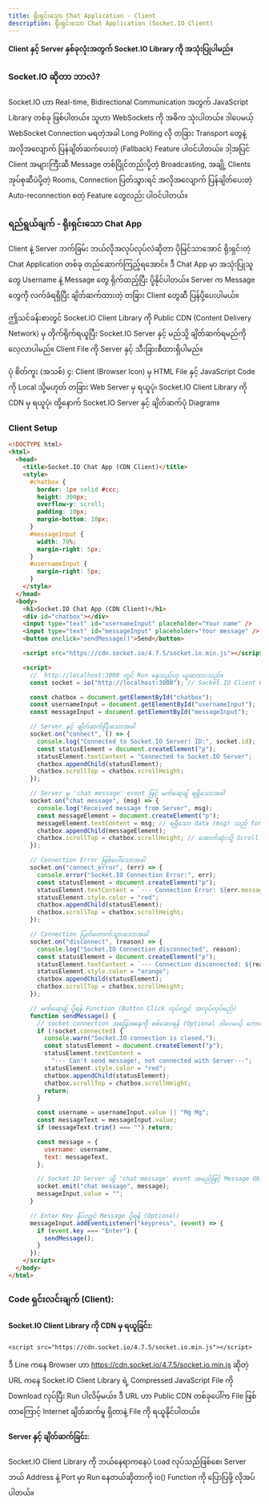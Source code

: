 ```yaml
---
title: ရိုးရှင်းသော Chat Application - Client
description: ရိုးရှင်းသော Chat Application (Socket.IO Client)
---
```


**Client နှင့် Server နှစ်ခုလုံးအတွက် Socket.IO Library ကို အသုံးပြုပါမည်။**

### Socket.IO ဆိုတာ ဘာလဲ?

Socket.IO ဟာ Real-time, Bidirectional Communication အတွက် JavaScript Library တစ်ခု ဖြစ်ပါတယ်။ သူဟာ WebSockets ကို အဓိက သုံးပါတယ်။ ဒါပေမယ့် WebSocket Connection မရတဲ့အခါ Long Polling လို တခြား Transport တွေနဲ့ အလိုအလျောက် ပြန်ချိတ်ဆက်ပေးတဲ့ (Fallback) Feature ပါဝင်ပါတယ်။ ဒါ့အပြင် Client အများကြီးဆီ Message တစ်ပြိုင်တည်းပို့တဲ့ Broadcasting, အချို့ Clients အုပ်စုဆီပဲပို့တဲ့ Rooms, Connection ပြတ်သွားရင် အလိုအလျောက် ပြန်ချိတ်ပေးတဲ့ Auto-reconnection စတဲ့ Feature တွေလည်း ပါဝင်ပါတယ်။

### ရည်ရွယ်ချက် - ရိုးရှင်းသော Chat App

Client နဲ့ Server ဘက်ခြမ်း ဘယ်လိုအလုပ်လုပ်လဲဆိုတာ ပိုမြင်သာအောင် ရိုးရှင်းတဲ့ Chat Application တစ်ခု တည်ဆောက်ကြည့်ရအောင်။ ဒီ Chat App မှာ အသုံးပြုသူတွေ Username နဲ့ Message တွေ ရိုက်ထည့်ပြီး ပို့နိုင်ပါတယ်။ Server က Message တွေကို လက်ခံရရှိပြီး ချိတ်ဆက်ထားတဲ့ တခြား Client တွေဆီ ပြန်ပို့ပေးပါမယ်။

ဤသင်ခန်းစာတွင် Socket.IO Client Library ကို Public CDN (Content Delivery Network) မှ တိုက်ရိုက်ရယူပြီး Socket.IO Server နှင့် မည်သို့ ချိတ်ဆက်ရမည်ကို လေ့လာပါမည်။ Client File ကို Server နှင့် သီးခြားစီထားရှိပါမည်။

ပုံ စိတ်ကူး (အသစ်) ၄: Client (Browser Icon) မှ HTML File နှင့် JavaScript Code ကို Local သို့မဟုတ် တခြား Web Server မှ ရယူပုံ၊ Socket.IO Client Library ကို CDN မှ ရယူပုံ၊ ထို့နောက် Socket.IO Server နှင့် ချိတ်ဆက်ပုံ Diagram။

### Client Setup

```html
<!DOCTYPE html>
<html>
  <head>
    <title>Socket.IO Chat App (CDN Client)</title>
    <style>
      #chatbox {
        border: 1px solid #ccc;
        height: 300px;
        overflow-y: scroll;
        padding: 10px;
        margin-bottom: 10px;
      }
      #messageInput {
        width: 70%;
        margin-right: 5px;
      }
      #usernameInput {
        margin-right: 5px;
      }
    </style>
  </head>
  <body>
    <h1>Socket.IO Chat App (CDN Client)</h1>
    <div id="chatbox"></div>
    <input type="text" id="usernameInput" placeholder="Your name" />
    <input type="text" id="messageInput" placeholder="Your message" />
    <button onclick="sendMessage()">Send</button>

    <script src="https://cdn.socket.io/4.7.5/socket.io.min.js"></script>

    <script>
      //  http://localhost:3000 တွင် Run နေသည်ဟု ယူဆထားသည်။
      const socket = io("http://localhost:3000"); // Socket.IO Client Object ကို ရယူခြင်း

      const chatbox = document.getElementById("chatbox");
      const usernameInput = document.getElementById("usernameInput");
      const messageInput = document.getElementById("messageInput");

      // Server နှင့် ချိတ်ဆက်ပြီးသောအခါ
      socket.on("connect", () => {
        console.log("Connected to Socket.IO Server! ID:", socket.id);
        const statusElement = document.createElement("p");
        statusElement.textContent = "Connected to Socket.IO Server";
        chatbox.appendChild(statusElement);
        chatbox.scrollTop = chatbox.scrollHeight;
      });

      // Server မှ 'chat message' event ဖြင့် မက်ဆေ့ချ် ရရှိသောအခါ
      socket.on("chat message", (msg) => {
        console.log("Received message from Server", msg);
        const messageElement = document.createElement("p");
        messageElement.textContent = msg; // ရရှိသော data (msg) သည် formatted message string ဖြစ်သည်
        chatbox.appendChild(messageElement);
        chatbox.scrollTop = chatbox.scrollHeight; // အောက်ဆုံးသို့ Scroll ချရန်
      });

      // Connection Error ဖြစ်ပေါ်သောအခါ
      socket.on("connect_error", (err) => {
        console.error("Socket.IO Connection Error:", err);
        const statusElement = document.createElement("p");
        statusElement.textContent = `--- Connection Error: ${err.message} ---`;
        statusElement.style.color = "red";
        chatbox.appendChild(statusElement);
        chatbox.scrollTop = chatbox.scrollHeight;
      });

      // Connection ပြတ်တောက်သွားသောအခါ
      socket.on("disconnect", (reason) => {
        console.log("Socket.IO Connection disconnected", reason);
        const statusElement = document.createElement("p");
        statusElement.textContent = `--- Connection disconnected: ${reason} ---`;
        statusElement.style.color = "orange";
        chatbox.appendChild(statusElement);
        chatbox.scrollTop = chatbox.scrollHeight;
      });

      // မက်ဆေ့ချ် ပို့ရန် Function (Button Click လုပ်လျှင် အလုပ်လုပ်မည်)
      function sendMessage() {
        // socket connection အခြေအနေကို စစ်ဆေးရန် (Optional ဒါပေမယ့် ကောင်းမွန်သော အလေ့အကျင့်)
        if (!socket.connected) {
          console.warn("Socket.IO connection is closed.");
          const statusElement = document.createElement("p");
          statusElement.textContent =
            "--- Can't send message!, not connected with Server---";
          statusElement.style.color = "red";
          chatbox.appendChild(statusElement);
          chatbox.scrollTop = chatbox.scrollHeight;
          return;
        }

        const username = usernameInput.value || "Mg Mg";
        const messageText = messageInput.value;
        if (messageText.trim() === "") return;

        const message = {
          username: username,
          text: messageText,
        };

        // Socket.IO Server သို့ 'chat message' event အမည်ဖြင့် Message Object ကို ပို့ခြင်း
        socket.emit("chat message", message);
        messageInput.value = "";
      }

      // Enter Key နှိပ်လျှင် Message ပို့ရန် (Optional)
      messageInput.addEventListener("keypress", (event) => {
        if (event.key === "Enter") {
          sendMessage();
        }
      });
    </script>
  </body>
</html>
```

### Code ရှင်းလင်းချက် (Client):

#### Socket.IO Client Library ကို CDN မှ ရယူခြင်း:

```
<script src="https://cdn.socket.io/4.7.5/socket.io.min.js"></script>
```

ဒီ Line ကနေ Browser ဟာ https://cdn.socket.io/4.7.5/socket.io.min.js ဆိုတဲ့ URL ကနေ Socket.IO Client Library ရဲ့ Compressed JavaScript File ကို Download လုပ်ပြီး Run ပါလိမ့်မယ်။ ဒီ URL ဟာ Public CDN တစ်ခုပေါ်က File ဖြစ်တာကြောင့် Internet ချိတ်ဆက်မှု ရှိတာနဲ့ File ကို ရယူနိုင်ပါတယ်။

#### Server နှင့် ချိတ်ဆက်ခြင်း:

Socket.IO Client Library ကို ဘယ်နေရာကနေပဲ Load လုပ်သည်ဖြစ်စေ၊ Server ဘယ် Address နဲ့ Port မှာ Run နေတယ်ဆိုတာကို io() Function ကို ပြောပြဖို့ လိုအပ်ပါတယ်။
